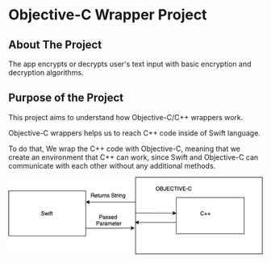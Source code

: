 

<h1> Objective-C Wrapper Project

<!-- ABOUT THE PROJECT -->
## About The Project

The app encrypts or decrypts user's text input with basic encryption and decryption algorithms.

## Purpose of the Project

This project aims to understand how Objective-C/C++ wrappers work.

Objective-C wrappers helps us to reach C++ code inside of Swift language.

To do that, We wrap the C++ code with Objective-C, meaning that we create an environment that C++ can work, since Swift and Objective-C can communicate with each other without any additional methods.

<img src="/Readmefiles/diagram.png">



